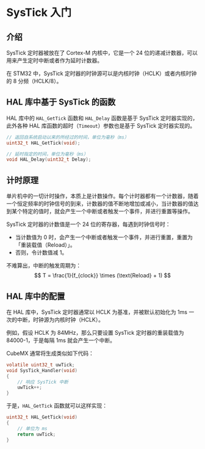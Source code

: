 # SysTick 入门
## 介绍
SysTick 定时器被放在了 Cortex-M 内核中，它是一个 24 位的递减计数器，可以用来产生定时中断或者作为延时计数器。

在 STM32 中，SysTick 定时器的时钟源可以是内核时钟（HCLK）或者内核时钟的 8 分频（HCLK/8）。

## HAL 库中基于 SysTick 的函数
HAL 库中的 `HAL_GetTick` 函数和 `HAL_Delay` 函数是基于 SysTick 定时器实现的，此外各种 HAL 库函数的超时（`Timeout`）参数也是基于 SysTick 定时器实现的。  

```c
// 返回自系统启动以来的所经过的时间，单位为毫秒（ms）
uint32_t HAL_GetTick(void);

// 延时指定的时间，单位为毫秒（ms）
void HAL_Delay(uint32_t Delay);
```

## 计时原理
单片机中的一切计时操作，本质上是计数操作。每个计时器都有一个计数器，随着一个恒定频率的时钟信号的到来，计数器的值不断地增加或减小，当计数器的值达到某个特定的值时，就会产生一个中断或者触发一个事件，并进行重置等操作。

SysTick 定时器的计数值是一个 24 位的寄存器，每遇到时钟信号时：

- 当计数值为 0 时，会产生一个中断或者触发一个事件，并进行重置，重置为「重装载值（Reload）」。
- 否则，令计数值减 1。


不难算出，中断的触发周期为：
$$
T = \frac{1}{f_{clock}} \times (\text{Reload} + 1)
$$

## HAL 库中的配置
在 HAL 库中，SysTick 定时器通常以 HCLK 为基准，并被默认初始化为 1ms 一次的中断，时钟源为内核时钟（HCLK）。

例如，假设 HCLK 为 84MHz，那么只要设置 SysTick 定时器的重装载值为 84000-1，于是每隔 1ms 就会产生一个中断。

CubeMX 通常将生成类似如下代码：
```c
volatile uint32_t uwTick;
void SysTick_Handler(void)
{
    // 响应 SysTick 中断
    uwTick++;
}
```

于是，`HAL_GetTick` 函数就可以这样实现：
```c
uint32_t HAL_GetTick(void)
{
    // 单位为 ms
    return uwTick;
}
```
